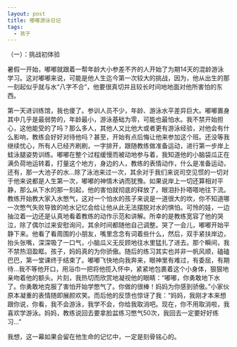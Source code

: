 ```yaml
---
layout: post
title: 嘟嘟游泳日记
tags:
  - 孩子
---
```


（一）：挑战初体验

暑假一开始，嘟嘟就跟着一帮年龄大小参差不齐的人开始了为期14天的混龄游泳学习。这对嘟嘟来说，可能是他人生迄今第一次较大的挑战，因为，他从出生的那一刻起似乎就与水“八字不合”，他要很真切并且较长时间地地面对他所害怕的东西。

第一天进训练馆，我也傻了。参训人员不少，年龄、游泳水平差异巨大。嘟嘟置身其中几乎是最弱势的，年龄最小，游泳基础为零，可能也最怕水。我不禁开始担心，这他能受的了吗？那么多人，其他人又比他大或者更有游泳经验，对他会有什么影响，教练会好好对待他吗？甚至，开始有点后悔让他来参加这个班。还没等我继续忧心，所有人已经齐刷刷，一字排开，跟随教练做准备运动，进行第一步岸上蛙泳腿姿势训练。嘟嘟在整个过程缓慢而被动地参与着，我知道他的小脑袋瓜正在满负荷地运转着，打量这个地方，身边的人，教练的表情动作，什么是准备运动，还有，那一大池子的水...除了泳池来过一次，其余对于我们来说司空见惯的一切对于他来说都是人生第一次，嘟嘟的神情木讷而犹豫。如果说岸上一切还算相对平静，那么从下水的那一刻起，他的害怕就彻底的释放了，眼泪扑扑嗒嗒地往下流。教练开始教大家入水憋气，这对一个怕水的孩子来说是一道很大的坎，你不知道哪一次憋气失败导致的呛水记忆会给让他从此无法摆脱对水的惧怕。可怜的娃，一边抽泣着一边还是认真地看着教练的动作示范和讲解。所幸的是教练宽容了他的哭泣，除了偶尔过来安慰询问，其余时间都随他自己调整。哭了一会儿，嘟嘟开始平静下来。他看了看周围的小朋友，嘴里念念有词着些什么，然后，双手紧扶岸边，抬头张嘴，深深吸了一口气，小脑瓜义无反顾地往水里猛扎了进去。那个瞬间，我不禁热泪盈眶。孩子，妈妈真的为你骄傲。随后的练习其实也并非一帆风顺，磕磕巴巴，第一堂课终于结束了。嘟嘟飞快地向我奔来，眼神里有难过，有委屈，有期待...我不等他开口，用浴巾一把将他揽入怀中，紧紧地包裹着这个小身体，狠狠地亲吻着他的额头。片刻，我热切而欣赏地凝视他的眼睛：“嘟嘟，你勇敢地下水了。你勇敢地克服了害怕开始学憋气了。你做的很棒！妈妈为你感到骄傲。”小家伙原本凝重的表情随即展颜欢笑。而后他的反馈也惊讶了我：“妈妈，我刚才本来想跟你说，你看，我不会游泳，我学不会，你给我取消吧。现在，你不用取消啦，我喜欢学游泳。妈妈，教练说回去要拿脸盆练习憋气50次，我回去一定要好好练习...”

我想，这一幕如果会留在他生命的记忆中，一定是刻骨铭心的。
